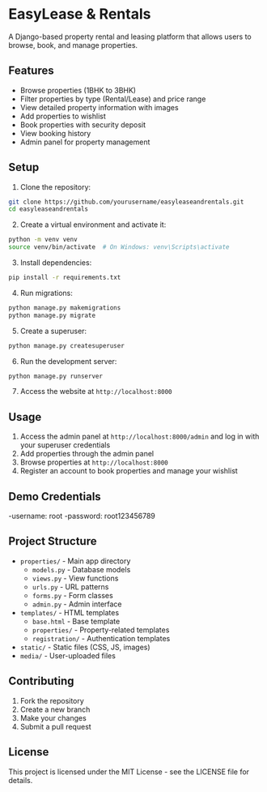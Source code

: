 # EasyLease & Rentals

A Django-based property rental and leasing platform that allows users to browse, book, and manage properties.

## Features

- Browse properties (1BHK to 3BHK)
- Filter properties by type (Rental/Lease) and price range
- View detailed property information with images
- Add properties to wishlist
- Book properties with security deposit
- View booking history
- Admin panel for property management

## Setup

1. Clone the repository:
```bash
git clone https://github.com/yourusername/easyleaseandrentals.git
cd easyleaseandrentals
```

2. Create a virtual environment and activate it:
```bash
python -m venv venv
source venv/bin/activate  # On Windows: venv\Scripts\activate
```

3. Install dependencies:
```bash
pip install -r requirements.txt
```

4. Run migrations:
```bash
python manage.py makemigrations
python manage.py migrate
```

5. Create a superuser:
```bash
python manage.py createsuperuser
```

6. Run the development server:
```bash
python manage.py runserver
```

7. Access the website at `http://localhost:8000`

## Usage

1. Access the admin panel at `http://localhost:8000/admin` and log in with your superuser credentials
2. Add properties through the admin panel
3. Browse properties at `http://localhost:8000`
4. Register an account to book properties and manage your wishlist

## Demo Credentials

-username: root
-password: root123456789

## Project Structure

- `properties/` - Main app directory
  - `models.py` - Database models
  - `views.py` - View functions
  - `urls.py` - URL patterns
  - `forms.py` - Form classes
  - `admin.py` - Admin interface
- `templates/` - HTML templates
  - `base.html` - Base template
  - `properties/` - Property-related templates
  - `registration/` - Authentication templates
- `static/` - Static files (CSS, JS, images)
- `media/` - User-uploaded files

## Contributing

1. Fork the repository
2. Create a new branch
3. Make your changes
4. Submit a pull request

## License

This project is licensed under the MIT License - see the LICENSE file for details. 
